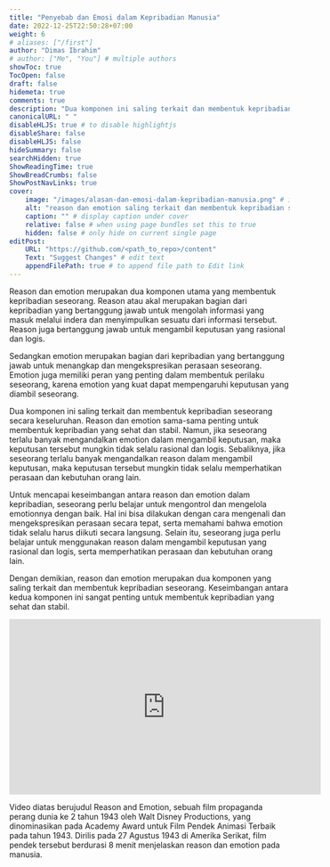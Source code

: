 ```yaml
---
title: "Penyebab dan Emosi dalam Kepribadian Manusia"
date: 2022-12-25T22:50:28+07:00
weight: 6
# aliases: ["/first"]
author: "Dimas Ibrahim"
# author: ["Me", "You"] # multiple authors
showToc: true
TocOpen: false
draft: false
hidemeta: true
comments: true
description: "Dua komponen ini saling terkait dan membentuk kepribadian seseorang secara keseluruhan"
canonicalURL: " "
disableHLJS: true # to disable highlightjs
disableShare: false
disableHLJS: false
hideSummary: false
searchHidden: true
ShowReadingTime: true
ShowBreadCrumbs: false
ShowPostNavLinks: true
cover:
    image: "/images/alasan-dan-emosi-dalam-kepribadian-manusia.png" # image path/url
    alt: "reason dan emotion saling terkait dan membentuk kepribadian seseorang secara keseluruhan" # alt text
    caption: "" # display caption under cover
    relative: false # when using page bundles set this to true
    hidden: false # only hide on current single page
editPost:
    URL: "https://github.com/<path_to_repo>/content"
    Text: "Suggest Changes" # edit text
    appendFilePath: true # to append file path to Edit link
---
```


Reason dan emotion merupakan dua komponen utama yang membentuk kepribadian seseorang. Reason atau akal merupakan bagian dari kepribadian yang bertanggung jawab untuk mengolah informasi yang masuk melalui indera dan menyimpulkan sesuatu dari informasi tersebut. Reason juga bertanggung jawab untuk mengambil keputusan yang rasional dan logis.

Sedangkan emotion merupakan bagian dari kepribadian yang bertanggung jawab untuk menangkap dan mengekspresikan perasaan seseorang. Emotion juga memiliki peran yang penting dalam membentuk perilaku seseorang, karena emotion yang kuat dapat mempengaruhi keputusan yang diambil seseorang.

Dua komponen ini saling terkait dan membentuk kepribadian seseorang secara keseluruhan. Reason dan emotion sama-sama penting untuk membentuk kepribadian yang sehat dan stabil. Namun, jika seseorang terlalu banyak mengandalkan emotion dalam mengambil keputusan, maka keputusan tersebut mungkin tidak selalu rasional dan logis. Sebaliknya, jika seseorang terlalu banyak mengandalkan reason dalam mengambil keputusan, maka keputusan tersebut mungkin tidak selalu memperhatikan perasaan dan kebutuhan orang lain.

Untuk mencapai keseimbangan antara reason dan emotion dalam kepribadian, seseorang perlu belajar untuk mengontrol dan mengelola emotionnya dengan baik. Hal ini bisa dilakukan dengan cara mengenali dan mengekspresikan perasaan secara tepat, serta memahami bahwa emotion tidak selalu harus diikuti secara langsung. Selain itu, seseorang juga perlu belajar untuk menggunakan reason dalam mengambil keputusan yang rasional dan logis, serta memperhatikan perasaan dan kebutuhan orang lain.

Dengan demikian, reason dan emotion merupakan dua komponen yang saling terkait dan membentuk kepribadian seseorang. Keseimbangan antara kedua komponen ini sangat penting untuk membentuk kepribadian yang sehat dan stabil.

<div style="text-align: center;">
<iframe width="560" height="315" src="https://www.youtube.com/embed/nvp3zAPraF4" title="YouTube video player" frameborder="0" allow="accelerometer; autoplay; clipboard-write; encrypted-media; gyroscope; picture-in-picture" allowfullscreen></iframe>
</div>

Video diatas berujudul Reason and Emotion, sebuah film propaganda perang dunia ke 2 tahun 1943 oleh Walt Disney Productions, yang dinominasikan pada Academy Award untuk Film Pendek Animasi Terbaik pada tahun 1943. Dirilis pada 27 Agustus 1943 di Amerika Serikat, film pendek tersebut berdurasi 8 menit menjelaskan reason dan emotion pada manusia.
